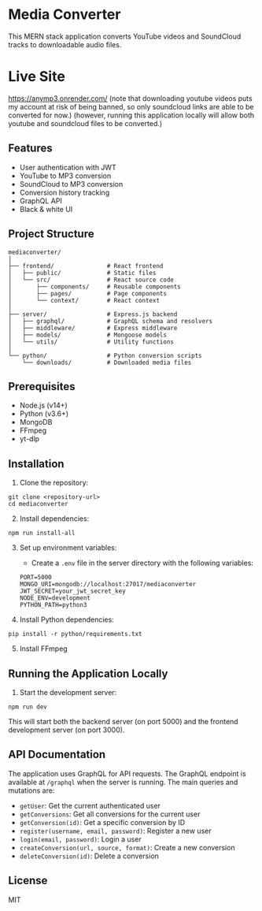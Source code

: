 # Media Converter

 This MERN stack application converts YouTube videos and SoundCloud tracks to downloadable audio files.

# Live Site 

https://anymp3.onrender.com/ 
(note that downloading youtube videos puts my account at risk of being banned, so only soundcloud links are able to be converted for now.)
(however, running this application locally will allow both youtube and soundcloud files to be converted.)
## Features

- User authentication with JWT
- YouTube to MP3 conversion
- SoundCloud to MP3 conversion
- Conversion history tracking
- GraphQL API
- Black & white UI 

## Project Structure

```
mediaconverter/
│
├── frontend/               # React frontend
│   ├── public/             # Static files
│   └── src/                # React source code
│       ├── components/     # Reusable components
│       ├── pages/          # Page components
│       └── context/        # React context
│
├── server/                 # Express.js backend
│   ├── graphql/            # GraphQL schema and resolvers
│   ├── middleware/         # Express middleware
│   ├── models/             # Mongoose models
│   └── utils/              # Utility functions
│
└── python/                 # Python conversion scripts
    └── downloads/          # Downloaded media files
```

## Prerequisites

- Node.js (v14+)
- Python (v3.6+)
- MongoDB
- FFmpeg
- yt-dlp

## Installation

1. Clone the repository:
```
git clone <repository-url>
cd mediaconverter
```

2. Install dependencies:
```
npm run install-all
```

3. Set up environment variables:
   - Create a `.env` file in the server directory with the following variables:
   ```
   PORT=5000
   MONGO_URI=mongodb://localhost:27017/mediaconverter
   JWT_SECRET=your_jwt_secret_key
   NODE_ENV=development
   PYTHON_PATH=python3
   ```

4. Install Python dependencies:
```
pip install -r python/requirements.txt
```

5. Install FFmpeg 

## Running the Application Locally

1. Start the development server:
```
npm run dev
```

This will start both the backend server (on port 5000) and the frontend development server (on port 3000).


## API Documentation

The application uses GraphQL for API requests. The GraphQL endpoint is available at `/graphql` when the server is running. The main queries and mutations are:

- `getUser`: Get the current authenticated user
- `getConversions`: Get all conversions for the current user
- `getConversion(id)`: Get a specific conversion by ID
- `register(username, email, password)`: Register a new user
- `login(email, password)`: Login a user
- `createConversion(url, source, format)`: Create a new conversion
- `deleteConversion(id)`: Delete a conversion

## License

MIT

